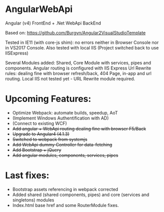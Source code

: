 # AngularWebApi
Angular (v4) FrontEnd + .Net WebApi BackEnd

Based on: https://github.com/Burgyn/Angular2VisualStudioTemplate

Tested in IE11 (with core-js shim): no errors neither in Browser Console nor in VS2017 Console. Also tested with local IIS (Project switched back to use IISExpress)

Several Modules added: Shared, Core Module with services, pipes and components. Angular routing is configured with IIS Express Url Rewrite rules: dealing fine with browser refresh/back, 404 Page, in-app and url routing. Local IIS not tested yet - URL Rewrite module required.

# Upcoming Features:

- Optimize Webpack: automate builds, speedup, AoT
- (Implement Windows Authentification with AD)
- (Connect to existing WCF)
- ~~Add angular + WebApi routing dealing fine with browser F5/Back~~
- ~~Upgrade to Angular4 (4.1.3)~~
- ~~Switched to webpack from systemjs~~
- ~~Add WebApi dummy Controller for data-fetching~~
- ~~Add Bootstrap + jQuery~~
- ~~Add angular modules, components, services, pipes~~

# Last fixes:
 
- Bootstrap assets referencing in webpack corrected
- Added shared (shared components, pipes) and core (services and singletons) modules
- Index.html base href and some RouterModule fixes. 

